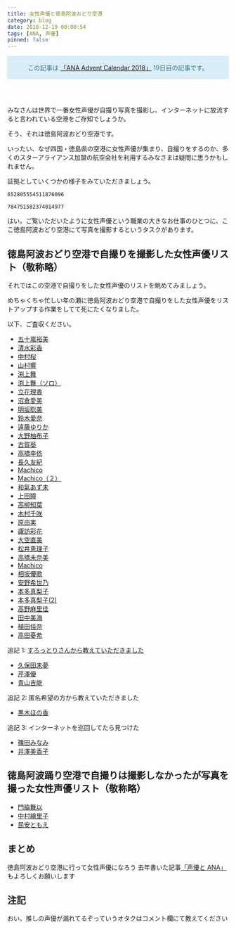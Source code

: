 ```yaml
---
title: 女性声優と徳島阿波おどり空港
category: blog
date: 2018-12-19 00:00:54
tags: [ANA, 声優]
pinned: false
---
```


<p><style>
<!--
    .alert-info {
        text-align: center;
        border: 1px solid;
        padding: 15px;
        border-radius: 4px;
        color: #31708f;
        background-color: #d9edf7;
        border-color: #bce8f1;
        margin-bottom: 60px;
    }
-->
</style></p>
<div class="alert alert-info text-center">この記事は <a href="http://www.adventar.org/calendars/3031">「ANA Advent Calendar 2018」</a> 19日目の記事です。</div>

みなさんは世界で一番女性声優が自撮り写真を撮影し、インターネットに放流すると言われている空港をご存知でしょうか。

そう、それは徳島阿波おどり空港です。

いったい、なぜ四国・徳島県の空港に女性声優が集まり、自撮りをするのか、多くのスターアライアンス加盟の航空会社を利用するみなさまは疑問に思うかもしれません。

証拠としていくつかの様子をみていただきましょう。

```twitter
652805554511876096
```

```twitter
784751582374014977
```

はい。ご覧いただいたように女性声優という職業の大きなお仕事のひとつに、ここ徳島阿波おどり空港にて写真を撮影するというタスクがあります。

## 徳島阿波おどり空港で自撮りを撮影した女性声優リスト（敬称略）

それではこの空港で自撮りをした女性声優のリストを眺めてみましょう。

めちゃくちゃ忙しい年の瀬に徳島阿波おどり空港で自撮りをした女性声優をリストアップする作業をしてて死にたくなりました。

以下、ご査収ください。

- [五十嵐裕美](https://www.instagram.com/p/BE_qQzAstQD/)
- [清水彩香](https://www.instagram.com/p/BE_qQzAstQD/)
- [中村桜](https://www.instagram.com/p/BE_qQzAstQD/)
- [山村響](https://twitter.com/hibiku_yamamura/status/462896840539521024)
- [渕上舞](https://twitter.com/hibiku_yamamura/status/462896840539521024)
- [渕上舞（ソロ）](https://twitter.com/fuchigami_mai/status/389997519473618944)
- [立花理香](https://twitter.com/RiccaTachibana/status/652632632132374529)
- [沼倉愛美](https://twitter.com/hibiku_yamamura/status/462896840539521024)
- [明坂聡美](https://twitter.com/akekodao/status/1048961575556505601)
- [鈴木愛奈](https://twitter.com/aina_suzuki723/status/728471013298610177)
- [遠藤ゆりか](https://twitter.com/endo_yurika/status/861228860452380676)
- [大野柚布子](https://twitter.com/endo_yurika/status/861228860452380676)
- [古賀葵](https://twitter.com/endo_yurika/status/861228860452380676)
- [高橋李依](https://twitter.com/taka8rie/status/594819615861018624)
- [長久友紀](https://twitter.com/taka8rie/status/594819615861018624)
- [Machico](https://twitter.com/miiiiiina_cat/status/861238974320214017)
- [Machico（２）](https://twitter.com/azumi_waki/status/784751582374014977)
- [和氣あず未](https://twitter.com/azumi_waki/status/784751582374014977)
- [上田瞳](https://twitter.com/azumi_waki/status/784751582374014977)
- [高柳知葉](https://twitter.com/azumi_waki/status/784751582374014977)
- [木村千咲](https://twitter.com/azumi_waki/status/784751582374014977)
- [原由実](https://twitter.com/Suwa_Ayaka/status/594817871173169152)
- [諏訪彩花](https://twitter.com/Suwa_Ayaka/status/594817871173169152)
- [大空直美](https://twitter.com/osorasan703/status/992648106859626497)
- [松井恵理子](https://twitter.com/ErikoMatsui/status/652805554511876096)
- [高橋未奈美](https://twitter.com/miiiiiina_cat/status/861238974320214017)
- [Machico](https://twitter.com/miiiiiina_cat/status/861238974320214017)
- [相坂優歌](https://twitter.com/yuuka_aisaka/status/860800306573058048)
- [安野希世乃](https://ameblo.jp/kiyono-yasuno/entry-11924590339.html)
- [本多真梨子](https://twitter.com/ErikoMatsui/status/652805554511876096)
- [本多真梨子(2)](https://twitter.com/honda_mosamosa/status/652838237438763008)
- [高野麻里佳](https://twitter.com/marika_0222/status/785511090524332032)
- [田中美海](https://ameblo.jp/wakeupgirls/entry-11939535617.html)
- [植田佳奈](https://ameblo.jp/uedakanablog/entry-11938442574.html)
- [高田憂希](https://twitter.com/sunflower930316/status/857943615653400576)

追記 1: [すろっとりさんから教えていただきました](https://twitter.com/slot_ri/status/1075406813560885249)

- [久保田未夢](https://twitter.com/iRis_k_miyu/status/786011686910078976)
- [芹澤優](https://twitter.com/iRis_k_miyu/status/786011686910078976)
- [青山吉能](https://twitter.com/iRis_k_miyu/status/786011686910078976)

追記 2: 匿名希望の方から教えていただきました

- [黒木ほの香](https://twitter.com/_kuroki_honoka/status/992545548577132544)

追記 3: インターネットを巡回してたら見つけた

- [篠田みなみ](https://twitter.com/minami_shinoda/status/784743743370907649)
- [井澤美香子](https://twitter.com/izawamikako/status/595078255914287105)

## 徳島阿波踊り空港で自撮りは撮影しなかったが写真を撮った女性声優リスト（敬称略）

- [門脇舞以](https://twitter.com/kadomaita/status/916549214250795009)
- [中村繪里子](https://twitter.com/eriko_co_log/status/917213814801670144)
- [民安ともえ](https://twitter.com/tammy_now/status/520779030455279616)

## まとめ

徳島阿波おどり空港に行って女性声優になろう
去年書いた記事[「声優と ANA」](https://53ningen.com/seiyu-ana/) もよろしくお願いします

## 注記

おい、推しの声優が漏れてるぞっていうオタクはコメント欄にて教えてください
